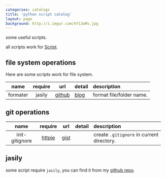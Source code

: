 ```yaml
---
categories: catalogs
title: 'python script catalog'
layout: page
background: http://i.imgur.com/hY1JwMs.jpg
---
```


some useful scripts.

all scripts work for [Script][0].

<!-- more -->

## file system operations

Here are some scripts work for file system.

name|require|url|detail|description
:-:|:-:|:-:|:-|:-
formater|jasily|[github][1]|[blog][3]|format file/folder name.

## git operations

name|require|url|detail|description
:-:|:-:|:-:|:-|:-
init-gitignore|[httpie][5]|[gist][4]||create `.gitignore` in current directory.

## jasily

some script require `jasily`, you can find it from my [github repo][2].

[0]: https://github.com/Cologler/Script
[1]: https://github.com/Cologler/fs.toolkits.cologler
[2]: https://github.com/Cologler/py.jasily.cologler
[3]: /4D2ECCD6-D852-4949-8E79-38D2CD00025F.html
[4]: https://gist.github.com/Cologler/505b4afc8db05e5641304aaebac27d3a
[5]: https://github.com/jkbrzt/httpie